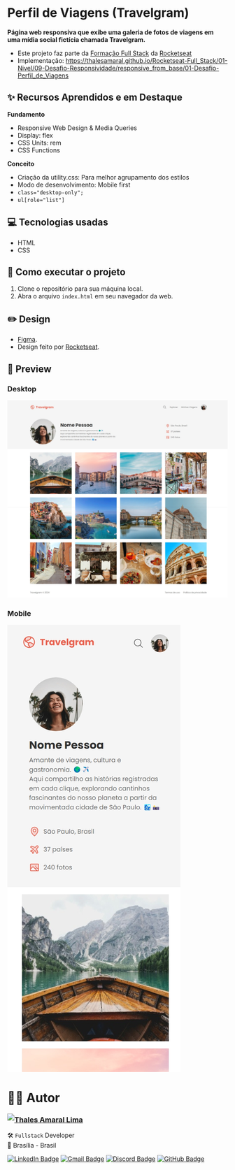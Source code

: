 # Perfil de Viagens (Travelgram)

**Página web responsiva que exibe uma galeria de fotos de viagens em uma mídia social fictícia chamada Travelgram.**

-   Este projeto faz parte da [Formação Full Stack](https://github.com/thalesamaral/Rocketseat-Full_Stack/tree/main) da [Rocketseat](https://www.rocketseat.com.br/)
-   Implementação: https://thalesamaral.github.io/Rocketseat-Full_Stack/01-Nivel/09-Desafio-Responsividade/responsive_from_base/01-Desafio-Perfil_de_Viagens

## ✨ Recursos Aprendidos e em Destaque

**Fundamento**

-   Responsive Web Design & Media Queries
-   Display: flex
-   CSS Units: rem
-   CSS Functions

**Conceito**

-   Criação da utility.css: Para melhor agrupamento dos estilos
-   Modo de desenvolvimento: Mobile first
-   `class="desktop-only";`
-   `ul[role="list"]`

## 💻 Tecnologias usadas

-   HTML
-   CSS

## 📝 Como executar o projeto

1. Clone o repositório para sua máquina local.
2. Abra o arquivo `index.html` em seu navegador da web.

## ✏️ Design

-   [Figma](https://www.figma.com/community/file/1392188119249243534).
-   Design feito por [Rocketseat](https://www.rocketseat.com.br/).

## 👀 Preview

### Desktop

![Prévia de Página com fotos de viagens em uma mídia social chamada Travelgram](../01-Desafio-Perfil_de_Viagens/assets/readme/Preview-Perfil_de_Viagens.jpeg)

### Mobile

![Prévia de Página com fotos de viagens em uma mídia social chamada Travelgram](../01-Desafio-Perfil_de_Viagens/assets/readme/Preview-Perfil_de_Viagens-mobile.jpeg)

# 👨‍💻 Autor

<img align="left" src="https://www.github.com/thalesamaral.png?size=150">

### [**Thales Amaral Lima**](https://github.com/thalesamaral)

🛠 `Fullstack` Developer <br>
📍 Brasília - Brasil

<a href="https://www.linkedin.com/in/thales-amaral-lima"><img src="https://img.shields.io/badge/LinkedIn-0077B5?style=flat&logo=linkedin&logoColor=white" alt="LinkedIn Badge" height="25"></a>&nbsp;<a href="mailto:thaleslima225@gmail.com"><img src="https://img.shields.io/badge/Gmail-D14836?style=flat&logo=gmail&logoColor=white" alt="Gmail Badge" height="25"></a>&nbsp;<a href="#"><img src="https://img.shields.io/badge/Discord-%237289DA.svg?logo=discord&logoColor=white" title="Thales Amaral#0416" alt="Discord Badge" height="25"></a>&nbsp;<a href="https://www.github.com/thalesamaral"><img src="https://img.shields.io/badge/GitHub-100000?style=flat&logo=github&logoColor=white" alt="GitHub Badge" height="25"></a>&nbsp;<br clear="left"/>
